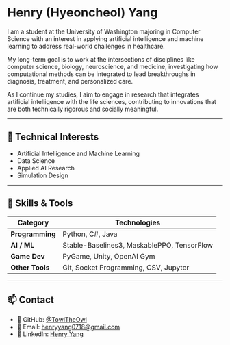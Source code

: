 # **Henry (Hyeoncheol) Yang**

I am a student at the University of Washington majoring in Computer Science with an interest in applying artificial intelligence and machine learning to address real-world challenges in healthcare.

My long-term goal is to work at the intersections of disciplines like computer science, biology, neuroscience, and medicine, investigating how computational methods can be integrated to lead breakthroughs in diagnosis, treatment, and personalized care.

As I continue my studies, I aim to engage in research that integrates artificial intelligence with the life sciences, contributing to innovations that are both technically rigorous and socially meaningful.

---

## 🧠 Technical Interests

- Artificial Intelligence and Machine Learning
- Data Science
- Applied AI Research
- Simulation Design

---

## 🧰 Skills & Tools

| Category | Technologies |
|-----------|--------------|
| **Programming** | Python, C#, Java |
| **AI / ML** | Stable-Baselines3, MaskablePPO, TensorFlow |
| **Game Dev** | PyGame, Unity, OpenAI Gym |
| **Other Tools** | Git, Socket Programming, CSV, Jupyter |

---

## 📫 Contact

- 🐙 GitHub: [@TowlTheOwl](https://github.com/TowlTheOwl)
- 💌 Email: henryyang0718@gmail.com
- 💼 LinkedIn: [Henry Yang](https://www.linkedin.com/in/hyeoncheol-yang-378838388/)


